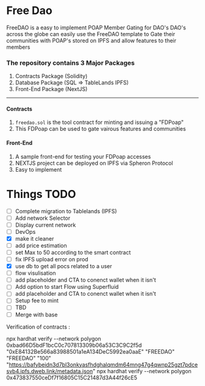 # Free Dao

FreeDAO is a easy to implement POAP Member Gating for DAO's
DAO's across the globe can easily use the FreeDAO template to Gate their communities with POAP's stored on IPFS and allow features to their members

### The repository contains 3 Major Packages

1. Contracts Package (Solidity)
2. Database Package (SQL => TableLands IPFS)
3. Front-End Package (NextJS)

---

#### Contracts

1. `freedao.sol` is the tool contract for minting and issuing a "FDPoap"
2. This FDPoap can be used to gate vairous features and communities

#### Front-End

1. A sample front-end for testing your FDPoap accesses
2. NEXTJS project can be deployed on IPFS via Spheron Protocol
3. Easy to implement

# Things TODO

- [ ] Complete migration to Tablelands (IPFS)
- [ ] Add network Selector
- [ ] Display current network
- [ ] DevOps
- [x] make it cleaner
- [ ] add price estimation
- [ ] set Max to 50 according to the smart contract
- [ ] fix IPFS upload error on prod
- [x] use db to get all pocs related to a user
- [ ] flow visulisation
- [ ] add placeholder and CTA to conenct wallet when it isn't
- [ ] Add option to start Flow using Superfluid
- [ ] add placeholder and CTA to conenct wallet when it isn't
- [ ] Setup fee to mint
- [ ] TBD
- [ ] Merge with base

Verification of contracts :

npx hardhat verify --network polygon 0xbad66D5bdF1bcC0c707813309b06a53C3C9C2f5d "0xE84132Be566a83988501a1eA134DeC5992ea0aaE" "FREEDAO" "FREEDAO" "100" "https://bafybeidn3d7bl3onkyasfhdghalqmdm64mng47g4qwnp25gzt7pdcesvb4.ipfs.dweb.link/metadata.json"
npx hardhat verify --network polygon 0x473837550ceDf7f16805C15C21487d3A44f26cE5
